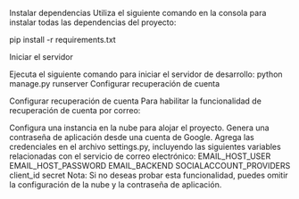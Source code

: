 Instalar dependencias
Utiliza el siguiente comando en la consola para instalar todas las dependencias del proyecto:

pip install -r requirements.txt


Iniciar el servidor

Ejecuta el siguiente comando para iniciar el servidor de desarrollo:
python manage.py runserver
Configurar recuperación de cuenta


Configurar recuperación de cuenta
Para habilitar la funcionalidad de recuperación de cuenta por correo:

Configura una instancia en la nube para alojar el proyecto.
Genera una contraseña de aplicación desde una cuenta de Google.
Agrega las credenciales en el archivo settings.py, incluyendo las siguientes variables relacionadas con el servicio de correo electrónico:
EMAIL_HOST_USER
EMAIL_HOST_PASSWORD
EMAIL_BACKEND
SOCIALACCOUNT_PROVIDERS
client_id
secret
Nota: Si no deseas probar esta funcionalidad, puedes omitir la configuración de la nube y la contraseña de aplicación.

